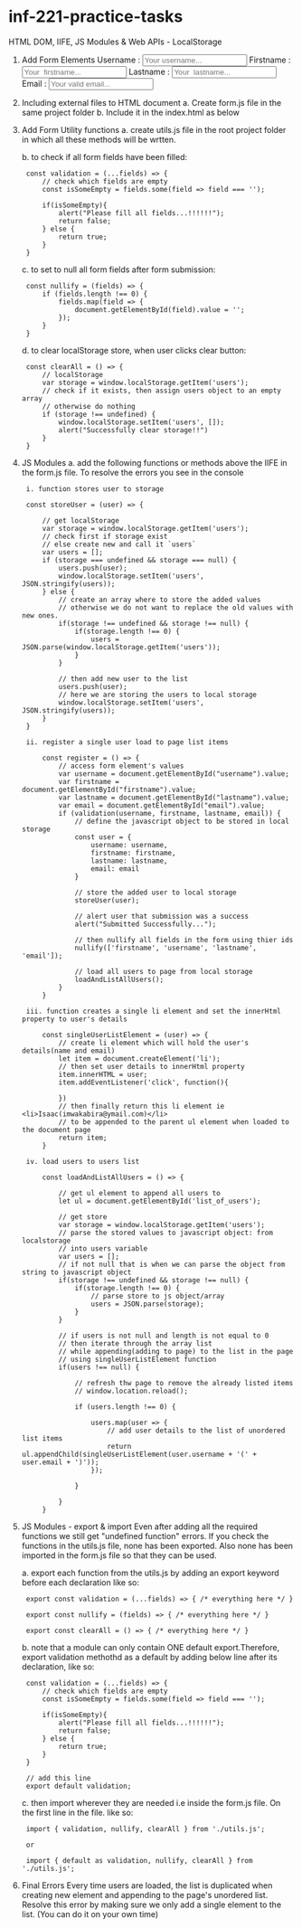 # inf-221-practice-tasks
HTML DOM, IIFE, JS Modules &amp; Web APIs - LocalStorage

1. Add Form Elements
    <label>Username :</label>
    <input type="text" name="username" id="username" placeholder="Your username..." />
    <label>Firstname :</label>
    <input type="text" name="firstname" id="firstname" placeholder="Your  firstname..." />
    <label>Lastname :</label>
    <input type="text" name="lastname" id="lastname" placeholder="Your  lastname..." />
    <label>Email :</label>
    <input type="text" name="email" id="email" placeholder="Your valid email..." />

2. Including external files to HTML document
    a. Create form.js file in the same project folder
    b. Include it in the index.html as below
                </body>
            <!-- Include JS File Here -->
            <script src="form.js" type="module" lang="javascript"></script>
        </html>

3. Add Form Utility functions
    a. create utils.js file in the root project folder in which all these methods will be wrtten.

    b. to check if all form fields have been filled:

        const validation = (...fields) => {
            // check which fields are empty
            const isSomeEmpty = fields.some(field => field === '');

            if(isSomeEmpty){
                alert("Please fill all fields...!!!!!!");
                return false;
            } else {
                return true;
            }
        }

    c. to set to null all form fields after form submission:

        const nullify = (fields) => {
            if (fields.length !== 0) {
                fields.map(field => {
                    document.getElementById(field).value = '';
                });
            }
        }

    d. to clear localStorage store, when user clicks clear button:

        const clearAll = () => {
            // localStorage
            var storage = window.localStorage.getItem('users');
            // check if it exists, then assign users object to an empty array
            // otherwise do nothing
            if (storage !== undefined) {
                window.localStorage.setItem('users', []);
                alert("Successfully clear storage!!")
            }
        }

4. JS Modules
    a. add the following functions or methods above the IIFE in the form.js file. To resolve the errors you see in the console

        i. function stores user to storage

        const storeUser = (user) => {

            // get localStorage
            var storage = window.localStorage.getItem('users');
            // check first if storage exist
            // else create new and call it `users`
            var users = [];
            if (storage === undefined && storage === null) {
                users.push(user);
                window.localStorage.setItem('users', JSON.stringify(users));
            } else {
                // create an array where to store the added values
                // otherwise we do not want to replace the old values with new ones.
                if(storage !== undefined && storage !== null) {
                    if(storage.length !== 0) {
                        users = JSON.parse(window.localStorage.getItem('users'));
                    }
                }
        
                // then add new user to the list
                users.push(user);
                // here we are storing the users to local storage
                window.localStorage.setItem('users', JSON.stringify(users));
            }
        }

        ii. register a single user load to page list items

            const register = () => {
                // access form element's values
                var username = document.getElementById("username").value;
                var firstname = document.getElementById("firstname").value;
                var lastname = document.getElementById("lastname").value;
                var email = document.getElementById("email").value;
                if (validation(username, firstname, lastname, email)) {
                    // define the javascript object to be stored in local storage
                    const user = {
                        username: username,
                        firstname: firstname,
                        lastname: lastname,
                        email: email
                    }

                    // store the added user to local storage
                    storeUser(user);

                    // alert user that submission was a success
                    alert("Submitted Successfully...");

                    // then nullify all fields in the form using thier ids
                    nullify(['firstname', 'username', 'lastname', 'email']);

                    // load all users to page from local storage
                    loadAndListAllUsers();
                }
            }

        iii. function creates a single li element and set the innerHtml property to user's details

            const singleUserListElement = (user) => {
                // create li element which will hold the user's details(name and email)
                let item = document.createElement('li');
                // then set user details to innerHtml property
                item.innerHTML = user;
                item.addEventListener('click', function(){
        
                })
                // then finally return this li element ie <li>Isaac(imwakabira@ymail.com)</li>
                // to be appended to the parent ul element when loaded to the document page
                return item;
            }

        iv. load users to users list

            const loadAndListAllUsers = () => {

                // get ul element to append all users to
                let ul = document.getElementById('list_of_users');

                // get store
                var storage = window.localStorage.getItem('users');
                // parse the stored values to javascript object: from localstorage 
                // into users variable
                var users = [];
                // if not null that is when we can parse the object from string to javascript object
                if(storage !== undefined && storage !== null) {
                    if(storage.length !== 0) {
                        // parse store to js object/array
                        users = JSON.parse(storage);
                    }
                }
    
                // if users is not null and length is not equal to 0
                // then iterate through the array list
                // while appending(adding to page) to the list in the page
                // using singleUserListElement function
                if(users !== null) {

                    // refresh thw page to remove the already listed items
                    // window.location.reload();

                    if (users.length !== 0) {

                        users.map(user => {
                            // add user details to the list of unordered list items
                            return ul.appendChild(singleUserListElement(user.username + '(' + user.email + ')'));
                        });

                    }

                }
            }

5. JS Modules - export & import
Even after adding all the required functions we still get "undefined function" errors. If you check the functions in the utils.js file, none has been exported. Also none has been imported in the form.js file so that they can be used.
    
    a. export each function from the utils.js by adding an export keyword before each declaration like so:

        export const validation = (...fields) => { /* everything here */ }

        export const nullify = (fields) => { /* everything here */ }

        export const clearAll = () => { /* everything here */ }

    b. note that a module can only contain ONE default export.Therefore, export validation methothd as a default by adding below line after its declaration, like so:

        const validation = (...fields) => {
            // check which fields are empty
            const isSomeEmpty = fields.some(field => field === '');

            if(isSomeEmpty){
                alert("Please fill all fields...!!!!!!");
                return false;
            } else {
                return true;
            }
        }

        // add this line
        export default validation;

    c. then import wherever they are needed i.e inside the form.js file. On the first line in the file. like so:

        import { validation, nullify, clearAll } from './utils.js'; 

        or 

        import { default as validation, nullify, clearAll } from './utils.js';


6. Final Errors
Every time users are loaded, the list is duplicated when creating new element and appending to the page's unordered list. Resolve this error by making sure we only add a single element to the list. (You can do it on your own time)